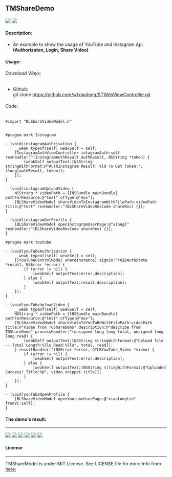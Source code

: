 ## TMShareDemo

![](https://img.shields.io/scrutinizer/build/g/filp/whoops.svg) ![](https://img.shields.io/github/license/mashape/apistatus.svg)


#### Description:

* An example to show the usage of YouTube and instagram Api.**(Authorizaton, Login, Share Video)**

#### Usage:

###### Download Ways:

* Github:</br>git clone https://github.com/wfxiaolong/STWebViewController.git

###### Code:

```
#import "BLShareVideoModel.h"


#pragma mark Instagram

- (void)instagramAuthrisation {
    __weak typeof(self) weakSelf = self;
    [InstagramAuthViewController intagramAuth:self resHandler:^(InstagramAuthResult authResult, NSString *token) {
        [weakSelf outputText:[NSString stringWithFormat:@"AuthInstagram Result: %ld \n Get Token:", (long)authResult, token]];
    }];
}

- (void)instagramUploadVideo {
    NSString * videoPath = [[NSBundle mainBundle] pathForResource:@"test" ofType:@"mov"];
    [BLShareVideoModel shareVideoToInstagramWithFilePath:videoPath title:@"test" resHandler:^(BLShareVideoResCode shareRes) {}];
}

- (void)instagramGetProfile {
    [BLShareVideoModel openInstagramUserPage:@"xlongl" resHandler:^(BLShareVideoResCode shareRes) {}];
}

#pragma mark Youtube

- (void)youTubeAuthrization {
    __weak typeof(self) weakSelf = self;
    [[YouTubeControlModel shareInstance] signIn:^(OIDAuthState *result, NSError *error) {
        if (error != nil) {
            [weakSelf outputText:error.description];
        } else {
            [weakSelf outputText:result.description];
        }
    }];
}

- (void)youTubeUploadVideo {
    __weak typeof(self) weakSelf = self;
    NSString * videoPath = [[NSBundle mainBundle] pathForResource:@"test" ofType:@"mov"];
    [BLShareVideoModel shareVideoToYouTuBeWithFilePath:videoPath title:@"Video from TGShareDemo" description:@"describe from TGShareDemo" processHandler:^(unsigned long long total, unsigned long long read) {
        [weakSelf outputText:[NSString stringWithFormat:@"Upload file -- Total Length:%llu Read:%llu", total, read]];
    } resultHandler:^(NSError *error, GTLRYouTube_Video *video) {
        if (error != nil) {
            [weakSelf outputText:error.description];
        } else {
            [weakSelf outputText:[NSString stringWithFormat:@"Uploaded Success! Title:%@", video.snippet.title]];
        }
    }];
}

- (void)youTubeOpenProfile {
    [BLShareVideoModel openYoutubeUserPage:@"xiaolonglin" fromVC:self];
}

```

#### The demo's result:
<hr>

![](./img/0.png)
![](./img/1.png)
![](./img/2.png)
![](./img/3.png)
![](./img/4.png)
![](./img/5.png)


#### License
<hr>

TMShareModel is under MIT License. See LICENSE file for more info from <a href="https://opensource.org/licenses/mit-license.php">here</a>;

